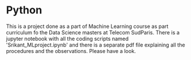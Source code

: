 # Python
This is a project done as a part of Machine Learning course as part curriculum fo the Data Science masters at Telecom SudParis. 
There is a jupyter notebook with all the coding scripts named 'Srikant_MLproject.ipynb' and there is a separate pdf file explaining all the procedures and the observations. Please have a look.
